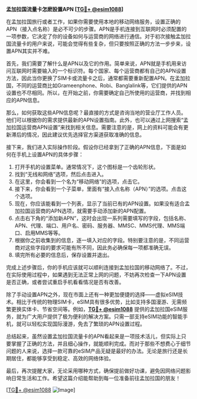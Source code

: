 **孟加拉国流量卡怎麽設置APN [[TG💪+ @esim1088](https://t.me/s/esim1088)]**

在孟加拉国旅行或者工作，如果你需要使用本地的移动网络服务，设置正确的APN（接入点名称）是必不可少的步骤。APN是手机连接到互联网时必须配置的一项参数，它决定了你的设备如何与运营商的网络进行通信。对于初次接触孟加拉国流量卡的用户来说，可能会觉得有些复杂，但只要按照正确的方法一步步来，设置APN其实并不难。

首先，我们需要了解什么是APN以及它的作用。简单来说，APN就是手机用来访问互联网时需要输入的一个标识符。每个国家、每个运营商都有自己的APN设置方法，因此当你更换了SIM卡或流量卡之后，通常都需要重新配置APN。在孟加拉国，不同的运营商比如Grameenphone、Robi、Banglalink等，它们提供的APN设置也不尽相同。所以，在开始之前，你需要确定自己所使用的运营商，并找到相应的APN信息。

那么，如何获取这些APN信息呢？最直接的方式是咨询当地的营业厅工作人员。他们可以根据你的需求提供最新的APN设置指南。此外，也可以通过上网搜索“孟加拉国运营商APN设置”来找到相关信息。需要注意的是，网上的资料可能会有更新滞后的情况，因此建议优先选择官方渠道获取准确的信息。

接下来，我们进入实际操作阶段。假设你已经拿到了正确的APN信息，下面是如何在手机上设置APN的具体步骤：

1. 打开手机的设置菜单。通常情况下，这个图标是一个齿轮形状。
2. 找到“无线和网络”选项，然后点击进入。
3. 在这里，你会看到一个名为“移动网络”的选项，点击它。
4. 接下来，你会看到一个子菜单，里面有“接入点名称（APN）”的选项。点击这个选项。
5. 现在，你应该能看到一个列表，显示了当前已有的APN设置。如果没有适合孟加拉国运营商的APN选项，就需要手动添加新的APN配置。
6. 点击右下角的“添加新APN”，这时会出现一系列需要填写的字段，包括名称、APN、代理、端口、用户名、密码、服务器、MMSC、MMS代理、MMS端口、启用MMS等等。
7. 根据你之前收集到的信息，逐一填入对应的字段。特别要注意的是，不同运营商对这些字段的要求可能有所不同，因此务必确保每一项都准确无误。
8. 填完所有必要的信息后，保存设置并退出。

完成上述步骤后，你的手机应该就可以顺利连接到孟加拉国的移动网络了。不过，在实际使用过程中，如果遇到无法正常上网的问题，不妨再次检查一下APN设置是否正确，或者尝试重启手机看看情况是否有改善。

除了手动设置APN之外，现在市面上还有一种更加便捷的选择——虚拟eSIM技术。相比于传统的物理SIM卡，eSIM具有很多优势，比如支持多国漫游、无需频繁更换实体卡、节省空间等。例如，**[TG💪+ @esim1088](https://t.me/s/esim1088)** 提供的孟加拉国eSIM服务，就为广大用户提供了极为便利的解决方案。只需一部支持eSIM功能的智能手机，就可以轻松实现国际漫游，免去了繁琐的APN设置过程。

总结起来，虽然设置孟加拉国流量卡的APN看起来是一项技术活儿，但实际上只要掌握了正确的方法，并且细心操作，就能顺利完成。而对于那些不想费心于细节问题的人来说，选择一款可靠的eSIM产品无疑是最好的办法。无论是旅行还是长期居住，都能够享受到稳定、高效的网络体验。

最后，再次提醒大家，无论采用哪种方式，确保提前做好功课，避免因网络问题影响日常生活和工作。希望这篇介绍能帮助到每一位准备前往孟加拉国的朋友！ 

[[TG💪+ @esim1088](https://t.me/s/esim1088) ![Image](https://i.postimg.cc/4NQfJmqS/Snipaste-2025-05-13-00-14-12.png)]